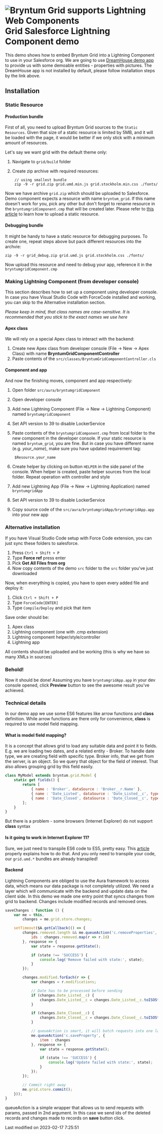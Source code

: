 <h1 class="title-with-image">
<img src="Core/logo/salesforce.svg" alt="Bryntum Grid supports Lightning Web Components"/>
Grid Salesforce Lightning Component demo
</h1>

This demo shows how to embed Bryntum Grid into a Lightning Component to use in your Salesforce org. We are going to use
[DreamHouse demo app](http://www.dreamhouseapp.io/)
to provide us with some demoable entities - properties with pictures. The DreamHouse app is not installed by default, please
follow installation steps by the link above.

## Installation

### Static Resource
#### Production bundle
First of all, you need to upload Bryntum Grid sources to the `Static Resources`. Given that size of a static resource is
limited by 5MB, and it will be loaded with the page, it would be better if we only stick with a minimum amount of resources.

Let's say we want grid with the default theme only:
1. Navigate to `grid/build` folder
2. Create zip archive with required resources:

        // using smallest bundle
        zip -9 -r grid.zip grid.umd.min.js grid.stockholm.min.css ./fonts/

Now we have archive `grid.zip` which should be uploaded to Salesforce. Demo component expects a resource with name
`bryntum_grid`. If this name doesn't work for you, pick any other but don't forget to rename resource in the
`bryntumgridComponent.cmp` that will be created later. Please refer to
[this article](https://developer.salesforce.com/docs/atlas.en-us.pages.meta/pages/pages_resources_create.htm)
to learn how to upload a static resource.

#### Debugging bundle
It might be handy to have a static resource for debugging purposes. To create one, repeat steps above but pack different
resources into the archvie:

    zip -9 -r grid_debug.zip grid.umd.js grid.stockholm.css ./fonts/

Now upload this resource and need to debug your app, reference it in the `bryntumgridComponent.cmp`

### Making Lightning Component (from developer console)
This section describes how to set up a component using developer console. In case you have Visual Studio Code with
ForceCode installed and working, you can skip to the Alternative installation section.

*Please keep in mind, that class names are case-sensitive. It is recommended that you stick to the exact names we use here*

#### Apex class
We will rely on a special Apex class to interact with the backend:
1. Create new Apex class from developer console (File -> New -> Apex Class) with name
**BryntumGridComponentController**
2. Paste contents of the `src/classes/BryntumGridComponentController.cls`

#### Component and app
And now the finishing moves, component and app respectively:

1. Open folder `src/aura/bryntumgridComponent`
2. Open developer console
3. Add new Lightning Component (File -> New -> Lightning Component) named
`bryntumgridComponent`
3. Set API version to 39 to disable LockerService
4. Paste contents of the `bryntumgridComponent.cmp` from local folder to the new
component in the developer console. If your static resource is named `bryntum_grid`, you are fine.
But in case you have different name (e.g. *your_name*), make sure you have updated requirement tag:

        $Resource.your_name

5. Create helper by clicking on button `HELPER` in the side panel of the console. When helper
 is created, paste helper sources from the local folder. Repeat operation with controller and style
6. Add new Lightning App (File -> New -> Lightning Application) named `bryntumgridApp`
6. Set API version to 39 to disable LockerService
7. Copy source code of the `src/aura/bryntumgridApp/bryntumgridApp.app` into your new app

### Alternative installation
If you have Visual Studio Code setup with Force Code extension, you can just sync these folders to salesforce.
1. Press `Ctrl + Shift + P`
2. Type **Force ref** press enter
3. Pick **Get All Files from org**
4. Now copy contents of the demo `src` folder to the `src` folder you've just downloaded

Now, when everything is copied, you have to open every added file and deploy it:
1. Click `Ctrl + Shift + P`
2. Type `ForceCode[ENTER]`
3. Type `Compile/Deploy` and pick that item

Save order should be:
1. Apex class
2. Lightning component (one with .cmp extension)
3. Lightning component helper/style/controller
4. Lightning app

All contents should be uploaded and be working (this is why we have so many XMLs in sources)

### Behold!

Now it should be done! Assuming you have `bryntumgridApp.app` in your dev console opened, click **Preview** button to see
the awesome result you've achieved.

### Technical details

In our demo app we use some ES6 features like arrow functions and **class** definition. While arrow functions are there
only for convenience, **class** is required to use model field mapping.

#### What is model field mapping?
It is a concept that allows grid to load any suitable data and point it to fields. E.g. we are loading two dates, and a 
related entity - Broker. To handle date type, we are creating field with specific type. Broker info, that we get from 
the server, is an object. So we query that object for the field of interest. That also allows grouping grid by this field
easily.
```javascript
class MyModel extends bryntum.grid.Model {
    static get fields() {
        return [
            { name : 'Broker', dataSource : 'Broker__r.Name' },
            { name : 'Date_Listed', dataSource : 'Date_Listed__c', type : 'date' },
            { name : 'Date_Closed', dataSource : 'Date_Closed__c', type : 'date' }
        ];
    }
}
```

But there is a problem - some browsers (Internet Explorer) do not support **class** syntax

#### Is it going to work in Internet Explorer 11?
Sure, we just need to transpile ES6 code to ES5, pretty easy. This [article](https://css-tricks.com/transpiling-es6/)
properly explains how to do that. And you only need to transpile your code, our `grid.umd.*` bundles are already transpiled!

#### Backend
Lightning Components are obliged to use the Aura framework to access data, which means our data package is not completely
utilized. We need a layer which will communicate with the backend and update data on the client side. In this demo we
made one entry point that syncs changes from grid to backend. Changes include modified records and removed ones.
```javascript
saveChanges : function () {
    var me = this,
        changes = me.grid.store.changes;

    setTimeout($A.getCallback(() => {
        changes.removed.length && me.queueAction('c.removeProperties', {
            ids : changes.removed.map(r => r.Id)
        }, response => {
            var state = response.getState();

            if (state !== 'SUCCESS') {
                console.log('Remove failed with state:', state);
            }
        });

        changes.modified.forEach(r => {
            var changes = r.modifications;

            // Date has to be processed before sending
            if (changes.Date_Listed__c) {
                changes.Date_Listed__c = changes.Date_Listed__c.toISOString();
            }

            if (changes.Date_Closed__c) {
                changes.Date_Closed__c = changes.Date_Closed__c.toISOString();
            }

            // queueAction is smart, it will batch requests into one large
            me.queueAction('c.saveProperty', {
                item : changes
            }, response => {
                var state = response.getState();

                if (state !== 'SUCCESS') {
                    console.log('Update failed with state:', state);
                }
            });
        });

        // Commit right away
        me.grid.store.commit();
    }));
}
```

queueAction is a simple wrapper that allows us to send requests with params, passed in 2nd argument. In this case we
send ids of the deleted records and changes made to records on **save** button click.


<p class="last-modified">Last modified on 2023-02-17 7:25:51</p>